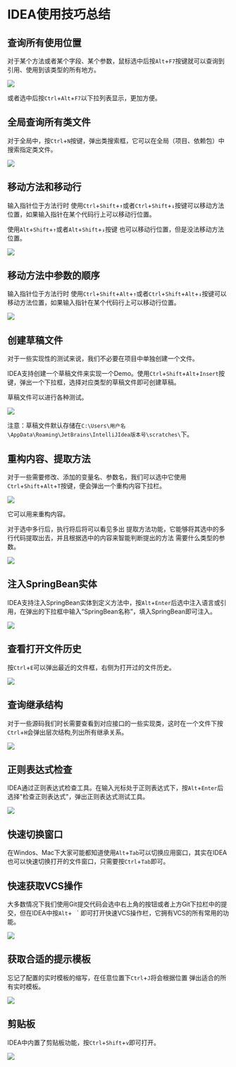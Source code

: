 

# IDEA使用技巧总结

## 查询所有使用位置

对于某个方法或者某个字段、某个参数，鼠标选中后按`Alt`+`F7`按键就可以查询到引用、使用到该类型的所有地方。

![](../picture/20220128100448.png)

或者选中后按`Ctrl`+`Alt`+`F7`以下拉列表显示，更加方便。

## 全局查询所有类文件

对于全局中，按`Ctrl`+`N`按键，弹出类搜索框，它可以在全局（项目、依赖包）中搜索指定类文件。

![](../picture/20220128101340.png)



## 移动方法和移动行

输入指针位于方法行时 使用`Ctrl`+`Shift`+`↑`或者`Ctrl`+`Shift`+`↓`按键可以移动方法位置，如果输入指针在某个代码行上可以移动行位置。

 使用`Alt`+`Shift`+`↑`或者`Alt`+`Shift`+`↓`按键 也可以移动行位置，但是没法移动方法位置。

![](../picture/GIF%202022-1-28%2010-28-51.gif)



## 移动方法中参数的顺序

输入指针位于方法行时 使用`Ctrl`+`Shift`+`Alt`+`↑`或者`Ctrl`+`Shift`+`Alt`+`↓`按键可以移动方法位置，如果输入指针在某个代码行上可以移动行位置。

![](../picture/GIF%202022-1-28%2010-32-03.gif)



## 创建草稿文件

对于一些实现性的测试来说，我们不必要在项目中单独创建一个文件。

IDEA支持创建一个草稿文件来实现一个Demo。使用`Ctrl`+`Shift`+`Alt`+`Insert`按键，弹出一个下拉框，选择对应类型的草稿文件即可创建草稿。

草稿文件可以进行各种测试。

![](../picture/20220128103701.png)

注意：草稿文件默认存储在`C:\Users\用户名\AppData\Roaming\JetBrains\IntelliJIdea版本号\scratches\`下。



## 重构内容、提取方法

对于一些需要修改、添加的变量名、参数名，我们可以选中它使用`Ctrl`+`Shift`+`Alt`+`T`按键，便会弹出一个重构内容下拉栏。

![](../picture/20220128104704.png)

它可以用来重构内容。

对于选中多行后，执行将后将可以看见多出 提取方法功能，它能够将其选中的多行代码提取出去，并且根据选中的内容来智能判断提出的方法 需要什么类型的参数。

![](../picture/20220128105132.png)



## 注入SpringBean实体

IDEA支持注入SpringBean实体到定义方法中，按`Alt`+`Enter`后选中注入语言或引用，在弹出的下拉框中输入“SpringBean名称”，填入SpringBean即可注入。

![](../picture/20220128110630.png)



## 查看打开文件历史

按`Ctrl`+`E`可以弹出最近的文件框，右侧为打开过的文件历史。

![](../picture/20220128111134.png)

## 查询继承结构

对于一些源码我们时长需要查看到对应接口的一些实现类，这时在一个文件下按`Ctrl`+`H`会弹出层次结构,列出所有继承关系。

![](../picture/20220128111752.png)



## 正则表达式检查

IDEA通过正则表达式检查工具。在输入光标处于正则表达式下，按`Alt`+`Enter`后选择"检查正则表达式"，弹出正则表达式测试工具。

![](../picture/20220128112459.png)



## 快速切换窗口

在Windos、Mac下大家可能都知道使用`Alt`+`Tab`可以切换应用窗口，其实在IDEA也可以快速切换打开的文件窗口，只需要按`Ctrl`+`Tab`即可。



## 快速获取VCS操作

大多数情况下我们使用Git提交代码会选中右上角的按钮或者上方Git下拉栏中的提交，但在IDEA中按`Alt`+` ` ` 即可打开快速VCS操作栏，它拥有VCS的所有常用的功能。

![](../picture/20220128113449.png)



## 获取合适的提示模板

忘记了配置的实时模板的缩写，在任意位置下`Ctrl`+`J`将会根据位置 弹出适合的所有实时模板。

![](../picture/20220128113814.png)

## 剪贴板

IDEA中内置了剪贴板功能，按`Ctrl`+`Shift`+`v`即可打开。

![](../picture/20220128114056.png)







